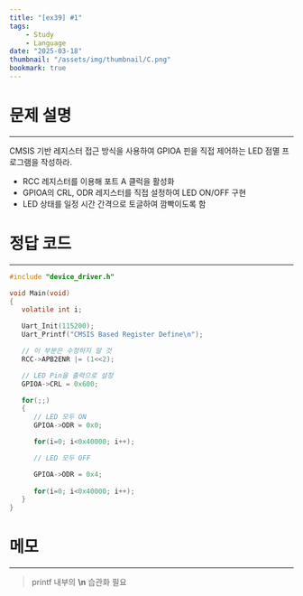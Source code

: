 ```yaml
---
title: "[ex39] #1"
tags:
    - Study
    - Language
date: "2025-03-18"
thumbnail: "/assets/img/thumbnail/C.png"
bookmark: true
---
```

# 문제 설명
---
CMSIS 기반 레지스터 접근 방식을 사용하여 GPIOA 핀을 직접 제어하는 LED 점멸 프로그램을 작성하라.

- RCC 레지스터를 이용해 포트 A 클럭을 활성화  
- GPIOA의 CRL, ODR 레지스터를 직접 설정하여 LED ON/OFF 구현  
- LED 상태를 일정 시간 간격으로 토글하여 깜빡이도록 함

# 정답 코드
---

```c
#include "device_driver.h"

void Main(void)
{
   volatile int i;

   Uart_Init(115200);
   Uart_Printf("CMSIS Based Register Define\n");

   // 이 부분은 수정하지 말 것
   RCC->APB2ENR |= (1<<2);

   // LED Pin을 출력으로 설정
   GPIOA->CRL = 0x600;

   for(;;)
   {
      // LED 모두 ON
      GPIOA->ODR = 0x0;

      for(i=0; i<0x40000; i++);

      // LED 모두 OFF

      GPIOA->ODR = 0x4;
      
      for(i=0; i<0x40000; i++);
   }
}
```

# 메모
---
> printf 내부의 **\n** 습관화 필요